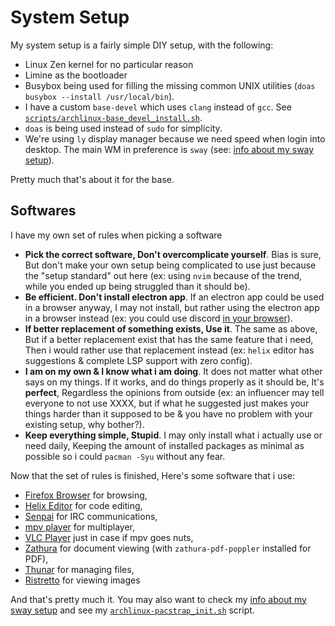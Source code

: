 # System Setup

My system setup is a fairly simple DIY setup, with the following:

- Linux Zen kernel for no particular reason
- Limine as the bootloader
- Busybox being used for filling the missing common UNIX utilities (`doas busybox --install /usr/local/bin`).
- I have a custom `base-devel` which uses `clang` instead of `gcc`. See [`scripts/archlinux-base_devel_install.sh`](../scripts/archlinux-base_devel_install.sh).
- `doas` is being used instead of `sudo` for simplicity.
- We're using `ly` display manager because we need speed when login into desktop. The main WM in preference is `sway` (see: [info about my sway setup](sway.md)).

Pretty much that's about it for the base.

## Softwares

I have my own set of rules when picking a software

- **Pick the correct software, Don't overcomplicate yourself**. Bias is sure, But don't make your own setup being complicated to use just because the "setup standard" out here (ex: using `nvim` because of the trend, while you ended up being struggled than it should be).
- **Be efficient. Don't install electron app**. If an electron app could be used in a browser anyway, I may not install, but rather using the electron app in a browser instead (ex: you could use discord [in your browser](https://discord.com/app)).
- **If better replacement of something exists, Use it**. The same as above, But if a better replacement exist that has the same feature that i need, Then i would rather use that replacement instead (ex: `helix` editor has suggestions & complete LSP support with zero config).
- **I am on my own & I know what i am doing**. It does not matter what other says on my things. If it works, and do things properly as it should be, It's **perfect**, Regardless the opinions from outside (ex: an influencer may tell everyone to not use XXXX, but if what he suggested just makes your things harder than it supposed to be & you have no problem with your existing setup, why bother?).
- **Keep everything simple, Stupid**. I may only install what i actually use or need daily, Keeping the amount of installed packages as minimal as possible so i could `pacman -Syu` without any fear.

Now that the set of rules is finished, Here's some software that i use:

- [Firefox Browser](https://firefox.com) for browsing,
- [Helix Editor](https://helix-editor.com) for code editing,
- [Senpai](https://git.sr.ht/~delthas/senpai) for IRC communications,
- [mpv player](https://mpv.io) for multiplayer,
- [VLC Player](https://videolan.org) just in case if mpv goes nuts,
- [Zathura](https://pwmt.org/projects/zathura) for document viewing (with `zathura-pdf-poppler` installed for PDF),
- [Thunar](https://docs.xfce.org/apps/thunar/start) for managing files,
- [Ristretto](https://docs.xfce.org/apps/ristretto/start) for viewing images

And that's pretty much it. You may also want to check my [info about my sway setup](sway.md) and see my [`archlinux-pacstrap_init.sh`](../scripts/archlinux-pacstrap_init.sh) script.
